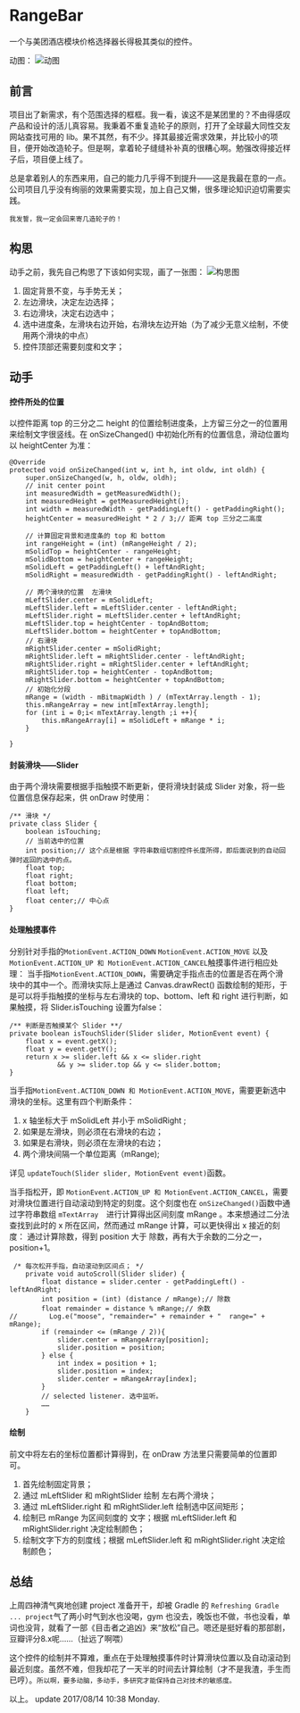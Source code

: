 # RangeBar #
一个与美团酒店模块价格选择器长得极其类似的控件。

动图：
![动图](https://github.com/shunfayang/RangeBar/blob/master/img/rangeBar.gif)

## 前言 ##
项目出了新需求，有个范围选择的框框。我一看，诶这不是某团里的？不由得感叹产品和设计的活儿真容易。我秉着不重复造轮子的原则，打开了全球最大同性交友网站查找可用的 lib。果不其然，有不少。择其最接近需求效果，并比较小的项目，便开始改造轮子。但是啊，拿着轮子缝缝补补真的很糟心啊。勉强改得接近样子后，项目便上线了。

总是拿着别人的东西来用，自己的能力几乎得不到提升——这是我最在意的一点。公司项目几乎没有绚丽的效果需要实现，加上自己又懒，很多理论知识迫切需要实践。

`我发誓，我一定会回来寄几造轮子的！`

## 构思 ##
动手之前，我先自己构思了下该如何实现，画了一张图：
![构思图](https://github.com/shunfayang/RangeBar/blob/master/img/RangeBar.png)

1. 固定背景不变，与手势无关；
2. 左边滑块，决定左边选择；
3. 右边滑块，决定右边选中；
4. 选中进度条，左滑块右边开始，右滑块左边开始（为了减少无意义绘制，不使用两个滑块的中点）
5. 控件顶部还需要刻度和文字；

## 动手 ##
#### 控件所处的位置 ####
以控件距离 top 的三分之二 height 的位置绘制进度条，上方留三分之一的位置用来绘制文字很竖线。在 onSizeChanged() 中初始化所有的位置信息，滑动位置均以 heightCenter 为准：

    @Override
    protected void onSizeChanged(int w, int h, int oldw, int oldh) {
        super.onSizeChanged(w, h, oldw, oldh);
        // init center point
        int measuredWidth = getMeasuredWidth();
        int measuredHeight = getMeasuredHeight();
        int width = measuredWidth - getPaddingLeft() - getPaddingRight();
        heightCenter = measuredHeight * 2 / 3;// 距离 top 三分之二高度

        // 计算固定背景和进度条的 top 和 bottom
        int rangeHeight = (int) (mRangeHeight / 2);
        mSolidTop = heightCenter - rangeHeight;
        mSolidBottom = heightCenter + rangeHeight;
        mSolidLeft = getPaddingLeft() + leftAndRight;
        mSolidRight = measuredWidth - getPaddingRight() - leftAndRight;
        
        // 两个滑块的位置  左滑块
        mLeftSlider.center = mSolidLeft;
        mLeftSlider.left = mLeftSlider.center - leftAndRight;
        mLeftSlider.right = mLeftSlider.center + leftAndRight;
        mLeftSlider.top = heightCenter - topAndBottom;
        mLeftSlider.bottom = heightCenter + topAndBottom;
        // 右滑块
        mRightSlider.center = mSolidRight;
        mRightSlider.left = mRightSlider.center - leftAndRight;
        mRightSlider.right = mRightSlider.center + leftAndRight;
        mRightSlider.top = heightCenter - topAndBottom;
        mRightSlider.bottom = heightCenter + topAndBottom;
        // 初始化分段
        mRange = (width - mBitmapWidth ) / (mTextArray.length - 1);
        this.mRangeArray = new int[mTextArray.length];
        for (int i = 0;i< mTextArray.length ;i ++){
            this.mRangeArray[i] = mSolidLeft + mRange * i;
        }

    }

#### 封装滑块——Slider

由于两个滑块需要根据手指触摸不断更新，便将滑块封装成 Slider 对象，将一些位置信息保存起来，供 onDraw 时使用：

    /** 滑块 */
    private class Slider {
        boolean isTouching;
        // 当前选中的位置
        int position;// 这个点是根据 字符串数组切割控件长度所得，即后面说到的自动回弹时返回的选中的点。
        float top;
        float right;
        float bottom;
        float left;
        float center;// 中心点
    }
    
#### 处理触摸事件
分别针对手指的`MotionEvent.ACTION_DOWN`  `MotionEvent.ACTION_MOVE` 以及`MotionEvent.ACTION_UP 和 MotionEvent.ACTION_CANCEL`触摸事件进行相应处理：
当手指`MotionEvent.ACTION_DOWN`，需要确定手指点击的位置是否在两个滑块中的其中一个。而滑块实际上是通过 Canvas.drawRect() 函数绘制的矩形，于是可以将手指触摸的坐标与左右滑块的 top、bottom、left 和 right 进行判断，如果触摸，将 Slider.isTouching 设置为false：
    
    /** 判断是否触摸某个 Slider **/
    private boolean isTouchSlider(Slider slider, MotionEvent event) {
        float x = event.getX();
        float y = event.getY();
        return x >= slider.left && x <= slider.right
                && y >= slider.top && y <= slider.bottom;
    }

当手指`MotionEvent.ACTION_DOWN 和 MotionEvent.ACTION_MOVE`，需要更新选中滑块的坐标。这里有四个判断条件：
1. x 轴坐标大于 mSolidLeft 并小于 mSolidRight ;
2. 如果是左滑块，则必须在右滑块的右边；
3. 如果是右滑块，则必须在左滑块的右边；
4. 两个滑块间隔一个单位距离（mRange);

详见 `updateTouch(Slider slider, MotionEvent event)`函数。

当手指松开，即 `MotionEvent.ACTION_UP 和 MotionEvent.ACTION_CANCEL`，需要对滑块位置进行自动滚动到特定的刻度。这个刻度也在 `onSizeChanged()`函数中通过字符串数组 `mTextArray  `进行计算得出区间刻度 mRange 。本来想通过二分法查找到此时的 x 所在区间，然而通过 mRange 计算，可以更快得出 x 接近的刻度：
通过计算除数，得到 position 大于 除数，再有大于余数的二分之一， position+1。

     /* 每次松开手指，自动滚动到区间点； */
        private void autoScroll(Slider slider) {
            float distance = slider.center - getPaddingLeft() - leftAndRight;
            int position = (int) (distance / mRange);// 除数
            float remainder = distance % mRange;// 余数
    //        Log.e("moose", "remainder=" + remainder + "  range=" + mRange);
            if (remainder <= (mRange / 2)){
                slider.center = mRangeArray[position];
                slider.position = position;
            } else {
                int index = position + 1;
                slider.position = index;
                slider.center = mRangeArray[index];
            }
            // selected listener. 选中监听。
            ……
        }

#### 绘制
前文中将左右的坐标位置都计算得到，在 onDraw 方法里只需要简单的位置即可。
1. 首先绘制固定背景；
2. 通过 mLeftSlider 和 mRightSlider 绘制 左右两个滑块；
3. 通过 mLeftSlider.right 和 mRightSlider.left 绘制选中区间矩形；
4. 绘制已 mRange 为区间刻度的 文字；根据 mLeftSlider.left 和 mRightSlider.right 决定绘制颜色；
5. 绘制文字下方的刻度线；根据 mLeftSlider.left 和 mRightSlider.right 决定绘制颜色；

## 总结
上周四神清气爽地创建 project 准备开干，却被 Gradle 的 ` Refreshing Gradle ... project `气了两小时气到水也没喝，gym 也没去，晚饭也不做，书也没看，单词也没背，就看了一部《目击者之追凶》来“放松”自己。嗯还是挺好看的那部剧，豆瓣评分8.x呢……（扯远了啊喂）

这个控件的绘制并不算难，重点在于处理触摸事件时计算滑块位置以及自动滚动到最近刻度。虽然不难，但我却花了一天半的时间去计算绘制（才不是我渣，手生而已哼）。`所以啊，要多动脑，多动手，多研究才能保持自己对技术的敏感度。`

以上。
update 2017/08/14 10:38 Monday.

